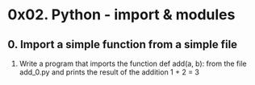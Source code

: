 # 0x02. Python - import & modules

## 0. Import a simple function from a simple file

1. Write a program that imports the function def add(a, b): from the file 
	add_0.py and prints the result of the addition 1 + 2 = 3
